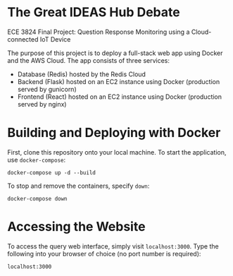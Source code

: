 # The Great IDEAS Hub Debate
ECE 3824 Final Project: Question Response Monitoring using a Cloud-connected IoT Device

The purpose of this project is to deploy a full-stack web app using Docker and the AWS Cloud.
The app consists of three services:
- Database (Redis) hosted by the Redis Cloud
- Backend (Flask) hosted on an EC2 instance using Docker (production served by gunicorn)
- Frontend (React) hosted on an EC2 instance using Docker (production served by nginx)
# Building and Deploying with Docker
First, clone this repository onto your local machine.
To start the application, use `docker-compose`:
```
docker-compose up -d --build
```
To stop and remove the containers, specify `down`:
```
docker-compose down
```

# Accessing the Website
To access the query web interface, simply visit `localhost:3000`. 
Type the following into your browser of choice (no port number is required):
```
localhost:3000
```
